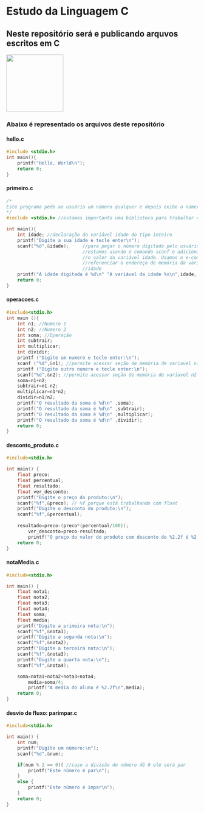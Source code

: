 # Estudo da Linguagem C
## Neste repositório será e publicando arquvos escritos em C
<img src="https://lh3.googleusercontent.com/proxy/FbO7zfRSdURCyVNZ09T2i2_BzFXoD5MPjEyJnb7EwlkAY_sxXq5Aa2GCRbZPNeADLxWjDxv1lwRSkVuld_kZXf1UVS0FQeCCdXBiG_eO9hm_2wjzmP0Q1Ca80V3Z" height="150" width="150">

### Abaixo é representado os arquivos deste repositório

#### hello.c

```c
#include <stdio.h>
int main(){
    printf("Hello, World\n");
    return 0;
}
```

#### primeiro.c

```c
/*
Este programa pede ao usuário um número qualquer e depois exibe o número na tela
*/
#include <stdio.h> //estamos importanto uma biblioteca para trabalhar com entrada e saida de dados

int main(){
    int idade; //declaração da variável idade do tipo inteiro
    printf("Digite a sua idade e tecle enter\n");
    scanf("%d",&idade);     //para pegar o número digitado pelo usuário
                            //estamos usando o comando scanf e adicionando
                            //o valor da variável idade. Usamos o e-comercial para
                            //referenciar o endereço de memória da variavel
                            //idade
    printf("A idade digitada é %d\n" "A variável da idade %x\n",idade, &idade);
    return 0;
}
```

#### operacoes.c

```c
#include<stdio.h>
int main (){
    int n1; //Numero 1
    int n2; //Numero 2
    int soma; //Operação
    int subtrair;
    int multiplicar;
    int dividir;
    printf ("Digite um numero e tecle enter:\n");
    scanf ("%d",&n1); //permite acessar seção de memória de variavel n1
    printf ("Digite outro numero e tecle enter:\n");
    scanf("%d",&n2); //permite acessar seção de memória de variavel n2
    soma=n1+n2;
    subtrair=n1-n2;
    multiplicar=n1*n2;
    dividir=n1/n2;
    printf("O resultado da soma é %d\n" ,soma);
    printf("O resultado da soma é %d\n" ,subtrair);
    printf("O resultado da soma é %d\n" ,multiplicar);
    printf("O resultado da soma é %d\n" ,dividir);
    return 0;
}
```

#### desconto_produto.c

```c
#include<stdio.h>

int main() {
    float preco;
    float percentual;
    float resultado;
    float ver_desconto;
    printf("Digite o preço do produto:\n");
    scanf("%f",&preco); // %f porque está trabalhando com float
    printf("Digite o desconto do produto:\n");
    scanf("%f",&percentual);
    
    resultado=preco-(preco*(percentual/100));
        ver_desconto=preco-resultado;
        printf("O preço do valor do produto com desconto de %2.2f é %2.2f\n",ver_desconto,resultado);
    return 0;
}
```

#### notaMedia.c

```c
#include<stdio.h>

int main() {
    float nota1;
    float nota2;
    float nota3;
    float nota4;
    float soma;
    float media;
    printf("Digite a primeira nota:\n");
    scanf("%f",&nota1);
    printf("Digite a segunda nota:\n");
    scanf("%f",&nota2);
    printf("Digite a terceira nota:\n");
    scanf("%f",&nota3);
    printf("Digite a quarta nota:\n");
    scanf("%f",&nota4);

    soma=nota1+nota2+nota3+nota4;
        media=soma/4;
        printf("A media do aluno é %2.2f\n",media);
    return 0;
}
```

#### desvio de fluxo: parimpar.c

```c
#include<stdio.h>

int main() {
    int num;
    printf("Digite um número:\n");
    scanf("%d",&num);

    if(num % 2 == 0){ //caso a divisão do número dê 0 ele será par
        printf("Este número é par\n");
    }
    else {
        printf("Este número é impar\n");
    }
    return 0;
}
```